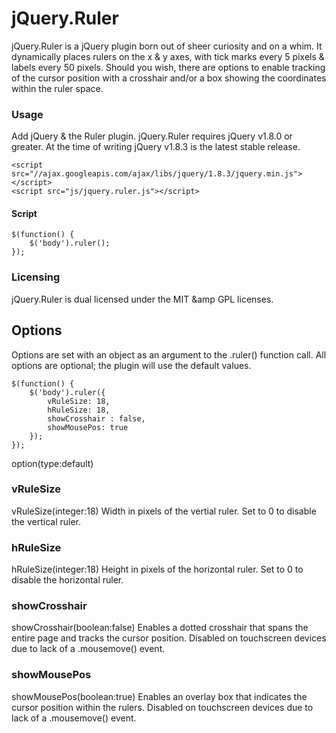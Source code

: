 jQuery.Ruler
============

jQuery.Ruler is a jQuery plugin born out of sheer curiosity and on a whim. 
It dynamically places rulers on the x & y axes, with tick marks every 5 pixels & labels every 50 pixels. 
Should you wish, there are options to enable tracking of the cursor position with a crosshair and/or a box showing the coordinates within the ruler space.

### Usage

Add jQuery & the Ruler plugin. 
jQuery.Ruler requires jQuery v1.8.0 or greater. 
At the time of writing jQuery v1.8.3 is the latest stable release.

    <script src="//ajax.googleapis.com/ajax/libs/jquery/1.8.3/jquery.min.js"></script>
    <script src="js/jquery.ruler.js"></script>
	
#### Script

    $(function() {
        $('body').ruler();    
    });
	
### Licensing

jQuery.Ruler is dual licensed under the MIT &amp GPL licenses.

Options
-------

Options are set with an object as an argument to the .ruler() function call. All options are optional; the plugin will use the default values.

    $(function() {
        $('body').ruler({
            vRuleSize: 18,
            hRuleSize: 18,
            showCrosshair : false,
            showMousePos: true
        });    
    });
		
option(type:default)
	
### vRuleSize

vRuleSize(integer:18)
Width in pixels of the vertial ruler. Set to 0 to disable the vertical ruler.

### hRuleSize

hRuleSize(integer:18)
Height in pixels of the horizontal ruler. Set to 0 to disable the horizontal ruler.

### showCrosshair

showCrosshair(boolean:false)
Enables a dotted crosshair that spans the entire page and tracks the cursor position. Disabled on touchscreen devices due to lack of a .mousemove() event.

### showMousePos

showMousePos(boolean:true)
Enables an overlay box that indicates the cursor position within the rulers. Disabled on touchscreen devices due to lack of a .mousemove() event.